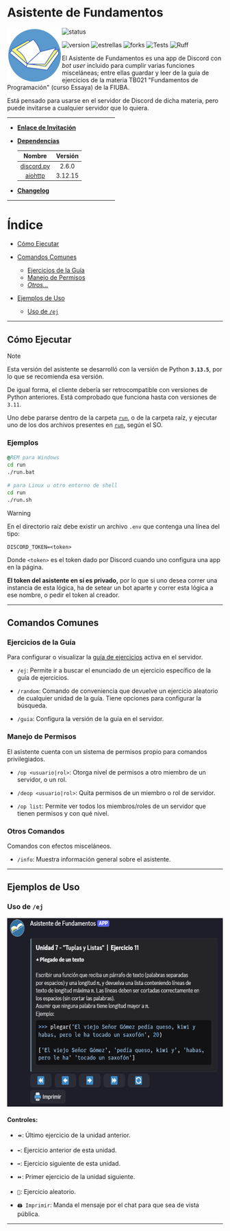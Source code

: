 # Asistente de Fundamentos

<img alt="exercise_reader.png" align="left" src="img/logo/v2/lector_logo_con_borde.png" height=128 width=128 />

<p align="left">

![status](https://dcbadge.limes.pink/api/shield/889312376036425810?bot=true?logoColor=presence&theme=discord)

![version](https://img.shields.io/badge/version-2.0.1-brightgreen)
![estrellas](https://img.shields.io/github/stars/NLGS2907/Asistente-Fundamentos?label=Estrellas&style=social)
![forks](https://img.shields.io/github/forks/NLGS2907/Asistente-Fundamentos?style=social)
![Tests](https://github.com/NLGS2907/Asistente-Fundamentos/actions/workflows/tests.yml/badge.svg)
![Ruff](https://github.com/NLGS2907/Asistente-Fundamentos/actions/workflows/ruff.yml/badge.svg)

El Asistente de Fundamentos es una app de Discord con _bot user_ incluido para cumplir varias funciones misceláneas; entre ellas guardar y leer de la guía de ejercicios de la materia TB021 "Fundamentos de Programación" (curso Essaya) de la FIUBA.

Está pensado para usarse en el servidor de Discord de dicha materia, pero puede invitarse a cualquier servidor que lo quiera.
</p>

<hr style="width: 50%; height: 1" />

* [**Enlace de Invitación**](https://discord.com/oauth2/authorize?client_id=889312376036425810&permissions=294473919552&integration_type=0&scope=bot+applications.commands)

* **[Dependencias](requirements.txt)**

  | Nombre | Versión |
  | :-: | :-: |
  | [discord.py](https://pypi.org/project/discord.py/) | 2.6.0 |
  | [aiohttp](https://pypi.org/project/aiohttp/) | 3.12.15 |

* **[Changelog](./CHANGELOG.md)**

<hr style="width: 50%; height: 1" />

# Índice

* [Cómo Ejecutar](#cómo-ejecutar)

* [Comandos Comunes](#comandos-comunes)
  - [Ejercicios de la Guía](#ejercicios-de-la-guía)
  - [Manejo de Permisos](#manejo-de-permisos)
  - [_Otros..._](#otros-comandos)

* [Ejemplos de Uso](#ejemplos-de-uso)
  - [Uso de `/ej`](#uso-de-ej)

<hr/>

## Cómo Ejecutar

> [!NOTE]
> Esta versión del asistente se desarrolló con la versión de Python **`3.13.5`**, por lo que se recomienda esa versión.
>
> De igual forma, el cliente debería ser retrocompatible con versiones de Python anteriores. Está comprobado que funciona hasta con versiones de `3.11`. 

Uno debe pararse dentro de la carpeta [`run`](run), o de la carpeta raíz, y ejecutar uno de los dos
archivos presentes en [`run`](run), según el SO.

### **Ejemplos**
```bat
@REM para Windows
cd run
./run.bat
```
```sh
# para Linux u otro entorno de shell
cd run
./run.sh
```

> [!WARNING]
> En el directorio raíz debe existir un archivo `.env` que contenga una línea del tipo:
> ```
> DISCORD_TOKEN=<token>
> ```
> Donde `<token>` es el token dado por Discord cuando uno configura una app en la página.
>
> **El token del asistente en sí es privado,** por lo que si uno desea correr una instancia de esta lógica, ha de setear un bot aparte y correr esta lógica a ese nombre, o pedir el token al creador.

<hr/>

## Comandos Comunes

### Ejercicios de la Guía

Para configurar o visualizar la [guía de ejercicios](./doc/Guías%20de%20Ejercicios/PDF/2024C1.pdf) activa en el servidor.

* `/ej`: Permite ir a buscar el enunciado de un ejercicio específico de la guía de ejercicios.

* `/random`: Comando de conveniencia que devuelve un ejercicio aleatorio de cualquier unidad de la guía.
             Tiene opciones para configurar la búsqueda.

* `/guia`: Configura la versión de la guía en el servidor.

### Manejo de Permisos

El asistente cuenta con un sistema de permisos propio para comandos privilegiados.

* `/op <usuario|rol>`: Otorga nivel de permisos a otro miembro de un servidor, o un rol.

* `/deop <usuario|rol>`: Quita permisos de un miembro o rol de servidor.

* `/op list`: Permite ver todos los miembros/roles de un servidor que tienen permisos y con qué nivel.

### Otros Comandos

Comandos con efectos misceláneos.

* `/info`: Muestra información general sobre el asistente.

<hr/>

## Ejemplos de Uso

### Uso de `/ej`

<img alt="ejercicio_7_11" src="img/ejemplos/ej_7_11.png" height=440, width=600 />

#### Controles:

* `⏪`: Último ejercicio de la unidad anterior.

* `⬅️`: Ejercicio anterior de esta unidad.

* `➡️`: Ejercicio siguiente de esta unidad.

* `⏩`: Primer ejercicio de la unidad siguiente.

* `🔄`: Ejercicio aleatorio.

* `🖨️ Imprimir`: Manda el mensaje por el chat para que sea de vista pública.

<hr/>

